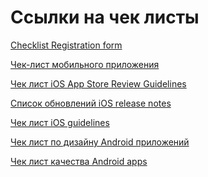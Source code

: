 Ссылки на чек листы
===
[Checklist Registration form](https://docs.google.com/spreadsheets/d/1yoqOxb-N7xiLJjwFzqzES6TVtYOBiElVLO6_rnCxkVw/edit#gid=0)

[Чек-лист мобильного приложения](https://docs.google.com/document/d/10PdemhAx_tgSVyURnCCb1ovjIUgRiJ6UG7y9-mbskfY/edit)

[Чек лист iOS App Store Review Guidelines ](https://docs.google.com/document/d/1PYNKY81j7-PPupYm7xO5n9r_7J52MJV4SgoA05WAAiM/edit)

[Список обновлений iOS release notes](https://docs.google.com/document/d/17eFDJQx8i41jtOmLGyW4816NdxGKKIN20_D9KhjZFiQ/edit)

[Чек лист iOS guidelines](https://docs.google.com/document/d/1CYF_UDFf69lbwhCtYrTir3DvMCFywU8gE8-cHx30y3o/edit)

[Чек лист по дизайну Android приложений](https://docs.google.com/document/d/1u9No1Je6eQq9njapxixMI-ykn1xVOXG1MairOZ_ALGM/edit)

[Чек лист качества Android apps](https://docs.google.com/document/d/1096bpTlLSlhAwhmMUv8Hjvw3QLAIdASgazfUB4metc0/edit)
